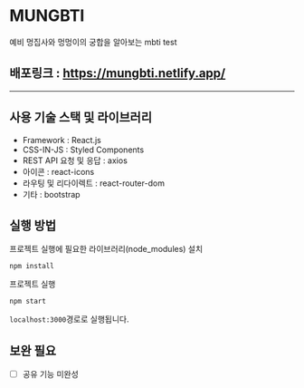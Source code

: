 # MUNGBTI

예비 멍집사와 멍멍이의 궁합을 알아보는 mbti test
## 배포링크 : https://mungbti.netlify.app/

---

## 사용 기술 스택 및 라이브러리
- Framework : React.js
- CSS-IN-JS : Styled Components
- REST API 요청 및 응답 : axios
- 아이콘 : react-icons
- 라우팅 및 리다이렉트 : react-router-dom
- 기타 : bootstrap

## 실행 방법

프로젝트 실행에 필요한 라이브러리(node_modules) 설치
```
npm install
```

프로젝트 실행
```
npm start
```

`localhost:3000`경로로 실행됩니다.

## 보완 필요
- [ ] 공유 기능 미완성
